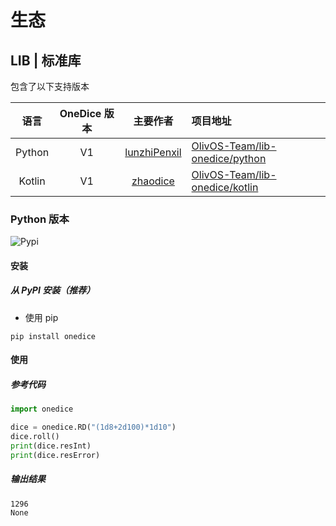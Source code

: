 # 生态

## LIB | 标准库
包含了以下支持版本

语言 | OneDice 版本 | 主要作者 | 项目地址
:-: | :-: | :-: | :--
Python | V1 | [lunzhiPenxil](https://github.com/lunzhiPenxil) | [OlivOS-Team/lib-onedice/python](https://github.com/OlivOS-Team/lib-onedice/tree/main/python)
Kotlin | V1 | [zhaodice](https://github.com/zhaodice) | [OlivOS-Team/lib-onedice/kotlin](https://github.com/OlivOS-Team/lib-onedice/tree/main/kotlin)

### Python 版本
![Pypi](https://img.shields.io/pypi/v/onedice.svg)

#### 安装

##### 从 PyPI 安装（推荐）

- 使用 pip

```
pip install onedice
```

#### 使用
##### 参考代码
```python
import onedice

dice = onedice.RD("(1d8+2d100)*1d10")
dice.roll()
print(dice.resInt)
print(dice.resError)
```

##### 输出结果
```
1296
None
```
